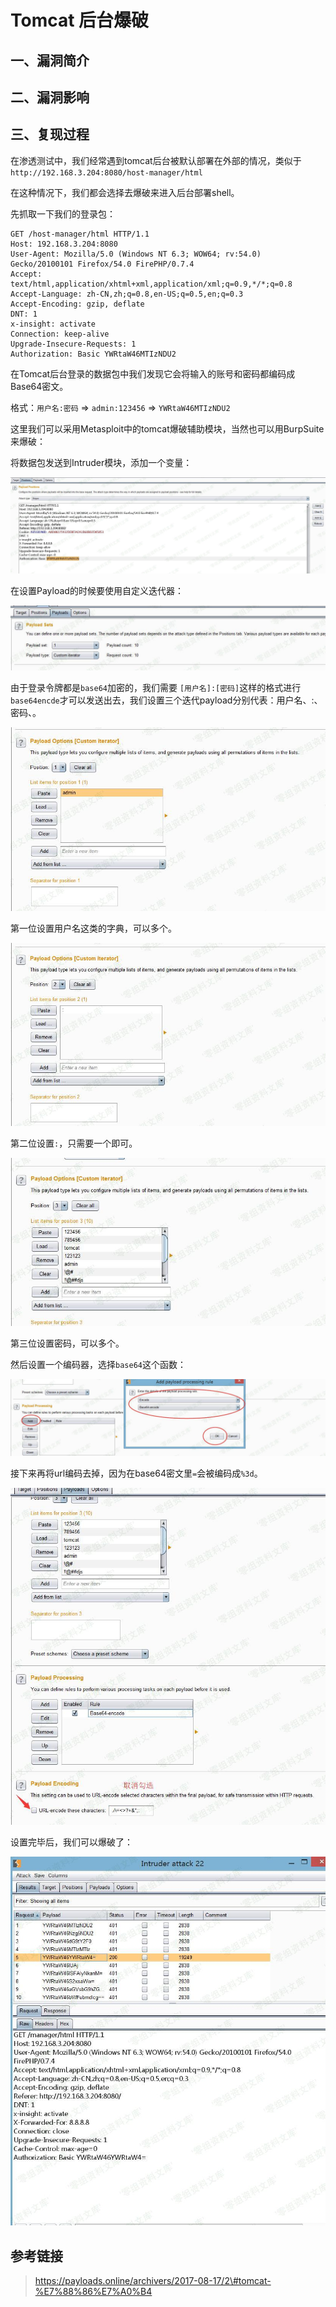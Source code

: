 Tomcat 后台爆破
===============

一、漏洞简介
------------

二、漏洞影响
------------

三、复现过程
------------

在渗透测试中，我们经常遇到tomcat后台被默认部署在外部的情况，类似于`http://192.168.3.204:8080/host-manager/html`

在这种情况下，我们都会选择去爆破来进入后台部署shell。

先抓取一下我们的登录包：

    GET /host-manager/html HTTP/1.1
    Host: 192.168.3.204:8080
    User-Agent: Mozilla/5.0 (Windows NT 6.3; WOW64; rv:54.0) Gecko/20100101 Firefox/54.0 FirePHP/0.7.4
    Accept: text/html,application/xhtml+xml,application/xml;q=0.9,*/*;q=0.8
    Accept-Language: zh-CN,zh;q=0.8,en-US;q=0.5,en;q=0.3
    Accept-Encoding: gzip, deflate
    DNT: 1
    x-insight: activate
    Connection: keep-alive
    Upgrade-Insecure-Requests: 1
    Authorization: Basic YWRtaW46MTIzNDU2

在Tomcat后台登录的数据包中我们发现它会将输入的账号和密码都编码成Base64密文。

格式：`用户名:密码` =\> `admin:123456` =\> `YWRtaW46MTIzNDU2`

这里我们可以采用Metasploit中的tomcat爆破辅助模块，当然也可以用BurpSuite来爆破：

将数据包发送到Intruder模块，添加一个变量：

![](./.resource/Tomcat后台爆破/media/rId24.jpg)

在设置Payload的时候要使用自定义迭代器：

![](./.resource/Tomcat后台爆破/media/rId25.jpg)

由于登录令牌都是`base64`加密的，我们需要
`[用户名]:[密码]`这样的格式进行`base64encde`才可以发送出去，我们设置三个迭代payload分别代表：用户名、:、密码、。

![](./.resource/Tomcat后台爆破/media/rId26.jpg)

第一位设置用户名这类的字典，可以多个。

![](./.resource/Tomcat后台爆破/media/rId27.jpg)

第二位设置`:`，只需要一个即可。

![](./.resource/Tomcat后台爆破/media/rId28.jpg)

第三位设置密码，可以多个。

然后设置一个编码器，选择`base64`这个函数：

![](./.resource/Tomcat后台爆破/media/rId29.jpg)

接下来再将url编码去掉，因为在base64密文里`=`会被编码成`%3d`。

![](./.resource/Tomcat后台爆破/media/rId30.jpg)

设置完毕后，我们可以爆破了：

![](./.resource/Tomcat后台爆破/media/rId31.jpg)

参考链接
--------

> https://payloads.online/archivers/2017-08-17/2\#tomcat-%E7%88%86%E7%A0%B4
